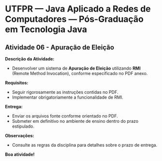 # UTFPR — Java Aplicado a Redes de Computadores — Pós-Graduação em Tecnologia Java

## Atividade 06 - Apuração de Eleição

**Descrição da Atividade:** 
- Desenvolver um sistema de **Apuração de Eleição** utilizando **RMI** (Remote Method Invocation), conforme especificado no PDF anexo.  

**Requisitos:**
- Seguir rigorosamente as instruções contidas no PDF.  
- Implementar obrigatoriamente a funcionalidade de RMI.  

**Entrega:**
- Enviar os arquivos fonte conforme orientado no PDF.  
- Submeter em definitivo no ambiente de ensino dentro do prazo estipulado.  

**Observações:**
- Consulte as regras da disciplina para detalhes sobre o prazo de entrega.  

**Boa atividade!**
